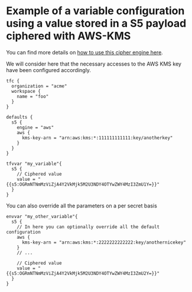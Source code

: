 # Example of a variable configuration using a value stored in a S5 payload ciphered with AWS-KMS

You can find more details on [how to use this cipher engine here](https://github.com/mvisonneau/s5/blob/main/examples/aws-kms.md).

We will consider here that the necessary accesses to the AWS KMS key have been configured accordingly.

```hcl
tfc {
  organization = "acme"
  workspace {
    name = "foo"
  }
}

defaults {
  s5 {
    engine = "aws"
    aws {
      kms-key-arn = "arn:aws:kms:*:111111111111:key/anotherkey"
    }
  }
}

tfvvar "my_variable"{
  s5 {
    // Ciphered value
    value = "{{s5:OGRmNTNmMzViZjA4Y2VkMjk5M2U3NDY4OTYwZWY4MzI3ZmU1Y=}}"
  }
}
```

You can also override all the parameters on a per secret basis

```hcl
envvar "my_other_variable"{
  s5 {
    // In here you can optionally override all the default configuration
    aws {
      kms-key-arn = "arn:aws:kms:*:2222222222222:key/anothernicekey"
    }
    // ...

    // Ciphered value
    value = "{{s5:OGRmNTNmMzViZjA4Y2VkMjk5M2U3NDY4OTYwZWY4MzI3ZmU2Y=}}"
  }
}
```
